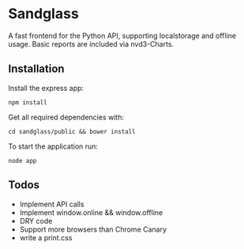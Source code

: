 # Sandglass #
A fast frontend for the Python API, supporting localstorage and offline
usage. Basic reports are included via nvd3-Charts.

## Installation ##
Install the express app:

``npm install``

Get all required dependencies with:

``cd sandglass/public && bower install``

To start the application run:

``node app``

## Todos ##
- Implement API calls
- Implement window.online && window.offline
- DRY code
- Support more browsers than Chrome Canary
- write a print.css
